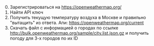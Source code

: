 0. Зарегистрироваться на https://openweathermap.org/
1. Найти API ключ
2. Получить текущую температуру воздуха в Москве и правильно "вытащить" из ответа. Апи: https://openweathermap.org/current
3. Скачать файл с информацией о городах по ссылке http://bulk.openweathermap.org/sample/city.list.json.gz и получить погоду для 3-х городов по их ID

